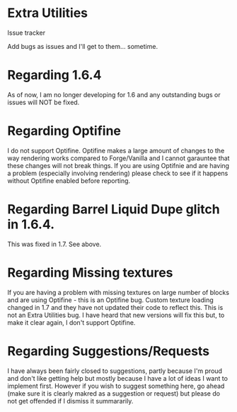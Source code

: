 Extra Utilities
==============

Issue tracker

Add bugs as issues and I'll get to them... sometime.




Regarding 1.6.4
==============
As of now, I am no longer developing for 1.6 and any outstanding bugs or issues will NOT be fixed.


Regarding Optifine
==============
I do not support Optifine. Optifine makes a large amount of changes to the way rendering works compared to Forge/Vanilla and I cannot garauntee that these changes will not break things. If you are using Optifnie and are having a problem (especially involving rendering) please check to see if it happens without Optifine enabled before reporting.


Regarding Barrel Liquid Dupe glitch in 1.6.4.
==============
This was fixed in 1.7. See above.


Regarding Missing textures
==============
If you are having a problem with missing textures on large number of blocks and are using Optifine - this is an Optifine bug. Custom texture loading changed in 1.7 and they have not updated their code to reflect this. This is not an Extra Utilities bug. I have heard that new versions will fix this but, to make it clear again, I don't support Optifine.

Regarding Suggestions/Requests
==============
I have always been fairly closed to suggestions, partly because I'm proud and don't like getting help but mostly because I have a lot of ideas I want to implement first. However if you wish to suggest something here, go ahead (make sure it is clearly makred as a suggestion or request) but please do not get offended if I dismiss it summararily.
